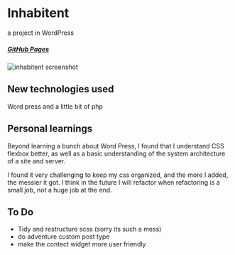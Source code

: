 # Inhabitent 

a project in WordPress

##### [GitHub Pages](https://htichcock.github.io/RED-web-dev-project-04/)

![inhabitent screenshot](https://i.imgur.com/yWdFcFv.jpg)

## New technologies used

Word press and a little bit of php

## Personal learnings

Beyond learning a bunch about Word Press, I found that I understand CSS flexbox better, as well as a basic understanding of the system architecture of a site and server.

I found it very challenging to keep my css organized, and the more I added, the messier it got. I think in the future I will refactor when refactoring is a small job, not a huge job at the end.

## To Do

- Tidy and restructure scss (sorry its such a mess)
- do adventure custom post type
- make the contect widget more user friendly
